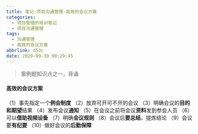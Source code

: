 ```yaml
---
title: 笔记-项目沟通管理-高效的会议方案
categories:
  - 项目管理的培训笔记
  - 项目沟通管理
tags:
  - 沟通管理
  - 高效的会议方案
abbrlink: d53c
date: 2020-09-30 00:29:45
---
```


> 案例题知识点之一，背诵

#### 高效的会议方案

（1）事先指定一个**例会制度**
（2）放弃可开可不开的会议
（3）明确会议的**目的和期望**结果
（4）发布会议**通知**
（5）在会议之前将会议**资料**发到参会人员
（6）可以**借助视频设备**
（7）明确**会议规则**
（8）会议后**要总结**，提炼结论
（9）会议要**有纪要**
（10）做好会议的**后勤保障**

